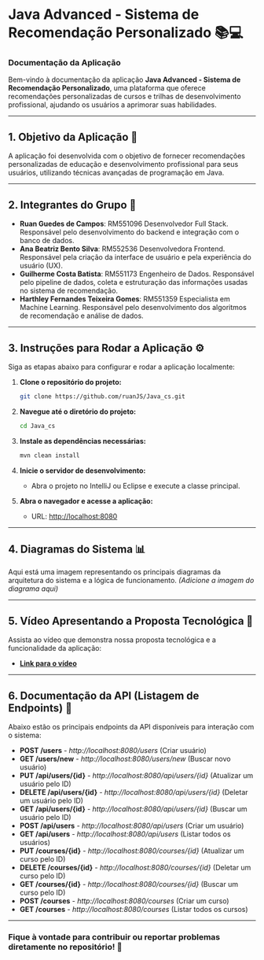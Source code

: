 
# Java Advanced - Sistema de Recomendação Personalizado 📚💻

### **Documentação da Aplicação**

Bem-vindo à documentação da aplicação **Java Advanced - Sistema de Recomendação Personalizado**, uma plataforma que oferece recomendações personalizadas de cursos e trilhas de desenvolvimento profissional, ajudando os usuários a aprimorar suas habilidades.

---

## 1. Objetivo da Aplicação 📝
A aplicação foi desenvolvida com o objetivo de fornecer recomendações personalizadas de educação e desenvolvimento profissional para seus usuários, utilizando técnicas avançadas de programação em Java.

---

## 2. Integrantes do Grupo 👥

- **Ruan Guedes de Campos**: RM551096 Desenvolvedor Full Stack. Responsável pelo desenvolvimento do backend e integração com o banco de dados.
- **Ana Beatriz Bento Silva**: RM552536 Desenvolvedora Frontend. Responsável pela criação da interface de usuário e pela experiência do usuário (UX).
- **Guilherme Costa Batista**: RM551173 Engenheiro de Dados. Responsável pelo pipeline de dados, coleta e estruturação das informações usadas no sistema de recomendação.
- **Harthley Fernandes Teixeira Gomes**: RM551359 Especialista em Machine Learning. Responsável pelo desenvolvimento dos algoritmos de recomendação e análise de dados.

---

## 3. Instruções para Rodar a Aplicação ⚙️

Siga as etapas abaixo para configurar e rodar a aplicação localmente:

1. **Clone o repositório do projeto:**
   ```bash
   git clone https://github.com/ruanJS/Java_cs.git
   ```

2. **Navegue até o diretório do projeto:**
   ```bash
   cd Java_cs
   ```

3. **Instale as dependências necessárias:**
   ```bash
   mvn clean install
   ```

4. **Inicie o servidor de desenvolvimento:**
   - Abra o projeto no IntelliJ ou Eclipse e execute a classe principal.

5. **Abra o navegador e acesse a aplicação:**
   - URL: [http://localhost:8080](http://localhost:8080)

---

## 4. Diagramas do Sistema 📊

Aqui está uma imagem representando os principais diagramas da arquitetura do sistema e a lógica de funcionamento. _(Adicione a imagem do diagrama aqui)_

---

## 5. Vídeo Apresentando a Proposta Tecnológica 🎥

Assista ao vídeo que demonstra nossa proposta tecnológica e a funcionalidade da aplicação:
- **[Link para o vídeo](https://www.youtube.com/watch?v=B9PkPyY_2CY)** 

---

## 6. Documentação da API (Listagem de Endpoints) 📑

Abaixo estão os principais endpoints da API disponíveis para interação com o sistema:

- **POST /users** - *http://localhost:8080/users* (Criar usuário)
- **GET /users/new** - *http://localhost:8080/users/new* (Buscar novo usuário)
- **PUT /api/users/{id}** - *http://localhost:8080/api/users/{id}* (Atualizar um usuário pelo ID)
- **DELETE /api/users/{id}** - *http://localhost:8080/api/users/{id}* (Deletar um usuário pelo ID)
- **GET /api/users/{id}** - *http://localhost:8080/api/users/{id}* (Buscar um usuário pelo ID)
- **POST /api/users** - *http://localhost:8080/api/users* (Criar um usuário)
- **GET /api/users** - *http://localhost:8080/api/users* (Listar todos os usuários)
- **PUT /courses/{id}** - *http://localhost:8080/courses/{id}* (Atualizar um curso pelo ID)
- **DELETE /courses/{id}** - *http://localhost:8080/courses/{id}* (Deletar um curso pelo ID)
- **GET /courses/{id}** - *http://localhost:8080/courses/{id}* (Buscar um curso pelo ID)
- **POST /courses** - *http://localhost:8080/courses* (Criar um curso)
- **GET /courses** - *http://localhost:8080/courses* (Listar todos os cursos)

---

### Fique à vontade para contribuir ou reportar problemas diretamente no repositório! 🚀
